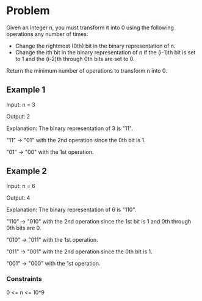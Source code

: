 # Problem

Given an integer n, you must transform it into 0 using the following operations any number of times:

- Change the rightmost (0th) bit in the binary representation of n.
- Change the ith bit in the binary representation of n if the (i-1)th bit is set to 1 and the (i-2)th through 0th bits are set to 0.

Return the minimum number of operations to transform n into 0.

## Example 1

Input: n = 3

Output: 2

Explanation: The binary representation of 3 is "11".

"11" -> "01" with the 2nd operation since the 0th bit is 1.

"01" -> "00" with the 1st operation.

## Example 2

Input: n = 6

Output: 4

Explanation: The binary representation of 6 is "110".

"110" -> "010" with the 2nd operation since the 1st bit is 1 and 0th through 0th bits are 0.

"010" -> "011" with the 1st operation.

"011" -> "001" with the 2nd operation since the 0th bit is 1.

"001" -> "000" with the 1st operation.
 
### Constraints

0 <= n <= 10^9  

